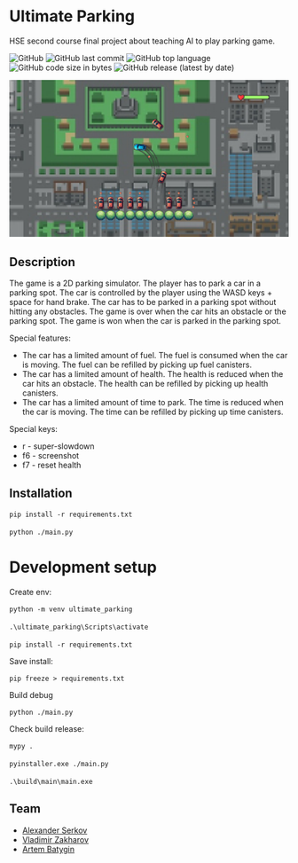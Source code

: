 # Ultimate Parking

HSE second course final project about teaching AI to play parking game.

![GitHub](https://img.shields.io/github/license/setday/HSE_ML_P2024)
![GitHub last commit](https://img.shields.io/github/last-commit/setday/HSE_ML_P2024)
![GitHub top language](https://img.shields.io/github/languages/top/setday/HSE_ML_P2024)
![GitHub code size in bytes](https://img.shields.io/github/languages/code-size/setday/HSE_ML_P2024)
![GitHub release (latest by date)](https://img.shields.io/github/v/release/setday/HSE_ML_P2024)

![Game screenshot](./data/screenshots/1709931940.2689118.png)

## Description

The game is a 2D parking simulator. The player has to park a car in a parking spot. The car is controlled by the player
using the WASD keys + space for hand brake. The car has to be parked in a parking spot without hitting any obstacles.
The game is over when the car hits an obstacle or the parking spot. The game is won when the car is parked in the
parking spot.

Special features:

- The car has a limited amount of fuel. The fuel is consumed when the car is moving. The fuel can be refilled by picking
  up fuel canisters.
- The car has a limited amount of health. The health is reduced when the car hits an obstacle. The health can be
  refilled by picking up health canisters.
- The car has a limited amount of time to park. The time is reduced when the car is moving. The time can be refilled by
  picking up time canisters.

Special keys:

- r - super-slowdown
- f6 - screenshot
- f7 - reset health

## Installation

```shell
pip install -r requirements.txt

python ./main.py
```

# Development setup

Create env:

```shell
python -m venv ultimate_parking

.\ultimate_parking\Scripts\activate

pip install -r requirements.txt
```

Save install:

```shell
pip freeze > requirements.txt
```

Build debug

```shell
python ./main.py
```

Check build release:

```shell
mypy .

pyinstaller.exe ./main.py

.\build\main\main.exe
```

## Team

- [Alexander Serkov](https://github.com/setday/)
- [Vladimir Zakharov](https://github.com/yv0vaa/)
- [Artem Batygin](https://github.com/Tematikys/)
